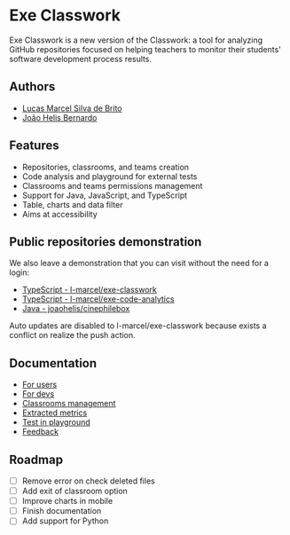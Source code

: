 # Exe Classwork
Exe Classwork is a new version of the Classwork: a tool for analyzing GitHub repositories focused on helping teachers to monitor their students' software development process results.

## Authors
- [Lucas Marcel Silva de Brito](https://www.linkedin.com/in/l-marcel/)
- [João Helis Bernardo](https://www.linkedin.com/in/joaohelis/)

## Features
- Repositories, classrooms, and teams creation
- Code analysis and playground for external tests
- Classrooms and teams permissions management
- Support for Java, JavaScript, and TypeScript
- Table, charts and data filter
- Aims at accessibility

## Public repositories demonstration
We also leave a demonstration that you can visit without the need for a login:

- [TypeScript - l-marcel/exe-classwork](https://exe-classwork.vercel.app/repositories/L-Marcel/exe-classwork)
- [TypeScript - l-marcel/exe-code-analytics](https://exe-classwork.vercel.app/repositories/L-Marcel/exe-code-analytics)
- [Java - joaohelis/cinephilebox](https://exe-classwork.vercel.app/repositories/joaohelis/cinephilebox)

Auto updates are disabled to l-marcel/exe-classwork because exists a conflict on realize the push action.

## Documentation
- [For users](https://l-marcel.gitbook.io/classwork/for-users/first-steps-for-a-common-user)
- [For devs](https://l-marcel.gitbook.io/classwork/for-developers/creating-a-development-environment)
- [Classrooms management](https://l-marcel.gitbook.io/classwork/classrooms/creating-and-managing-a-classroom)
- [Extracted metrics](https://l-marcel.gitbook.io/classwork/analytic-and-metrics/metrics-extracted-of-a-repository)
- [Test in playground](https://exe-code-analytics-playground.vercel.app/)
- [Feedback](https://l-marcel.gitbook.io/classwork/additional/send-your-feedback-for-us)

## Roadmap

- [ ] Remove error on check deleted files
- [ ] Add exit of classroom option
- [ ] Improve charts in mobile
- [ ] Finish documentation
- [ ] Add support for Python

